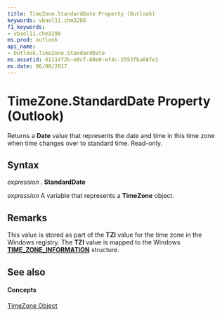 ```yaml
---
title: TimeZone.StandardDate Property (Outlook)
keywords: vbaol11.chm3288
f1_keywords:
- vbaol11.chm3288
ms.prod: outlook
api_name:
- Outlook.TimeZone.StandardDate
ms.assetid: 61114f2b-e0cf-80e9-ef4c-2553fba68fe1
ms.date: 06/08/2017
---
```



# TimeZone.StandardDate Property (Outlook)

Returns a  **Date** value that represents the date and time in this time zone when time changes over to standard time. Read-only.


## Syntax

 _expression_ . **StandardDate**

 _expression_ A variable that represents a **TimeZone** object.


## Remarks

This value is stored as part of the  **TZI** value for the time zone in the Windows registry. The **TZI** value is mapped to the Windows **[TIME_ZONE_INFORMATION](http://msdn.microsoft.com/library/base.time_zone_information_str%28Office.15%29.aspx)** structure.


## See also


#### Concepts


[TimeZone Object](timezone-object-outlook.md)

